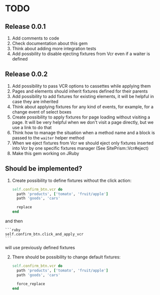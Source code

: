 # TODO

## Release 0.0.1

1. Add comments to code
2. Check documentation about this gem
3. Think about adding more integration tests
4. Add possbility to disable ejecting fixtures from Vcr even if a waiter is defined

## Release 0.0.2

1. Add possibility to pass VCR options to cassettes while applying them
2. Pages and elements should inherit fixtures defined for their parents
3. Add possibility to add fixtures for existing elements, it will be helpful in case they are inherited
4. Think about applying fixtures for any kind of events, for example, for a change event of select boxes
5. Create possibility to apply fixtures for page loading without visiting a page. It will be very helpful when we don't visit a page directly, but we use a link to do that
6. Think how to manage the situation when a method name and a block is passed to the `waiter` helper method
7. When we eject fixtures from Vcr we should eject only fixtures inserted into Vcr by one specific fixtures manager (See SitePrism::Vcr#eject)
8. Make this gem working on JRuby

## Should be implemented?

1. Create possibility to define fixtures without the click action:

    ```ruby
    self.confirm_btn.vcr do
      path 'products', ['tomato', 'fruit/apple']
      path 'goods', 'cars'

      replace
    end
    ```

  and then

    ```ruby
    self.confirm_btn.click_and_apply_vcr
    ```

  will use previously defined fixtures

2. There should be possibility to change default fixtures:

    ```ruby
    self.confirm_btn.vcr do
      path 'products', ['tomato', 'fruit/apple']
      path 'goods', 'cars'

      force_replace
    end
    ```
